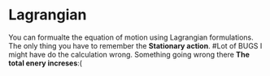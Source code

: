 # Lagrangian
You can formualte the equation of motion using Lagrangian formulations. The only thing you have to remember the **Stationary action**.
#Lot of BUGS
I might have do the calculation wrong. Something going wrong there **The total enery increses**:(
